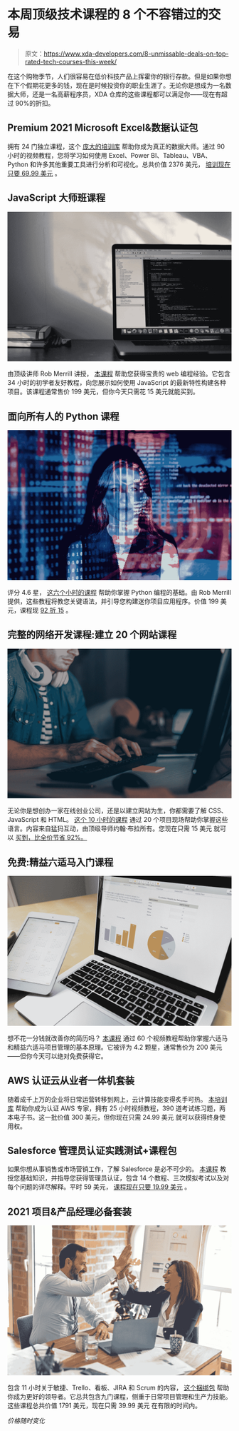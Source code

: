 # 本周顶级技术课程的 8 个不容错过的交易

> 原文：<https://www.xda-developers.com/8-unmissable-deals-on-top-rated-tech-courses-this-week/>

在这个购物季节，人们很容易在低价科技产品上挥霍你的银行存款。但是如果你想在下个假期花更多的钱，现在是时候投资你的职业生涯了。无论你是想成为一名数据大师，还是一名高薪程序员，XDA 仓库的这些课程都可以满足你——现在有超过 90%的折扣。

## **Premium 2021 Microsoft Excel&数据认证包**

拥有 24 门独立课程，这个 [庞大的培训库](https://depot.xda-developers.com/sales/the-microsoft-and-data-power-super-certification-bundle?utm_source=xda-developers.com&utm_medium=referral&utm_campaign=the-microsoft-and-data-power-super-certification-bundle&utm_term=scsf-448430&utm_content=a0x1P000004YkA6QAK&scsonar=1) 帮助你成为真正的数据大师。通过 90 小时的视频教程，您将学习如何使用 Excel、Power BI、Tableau、VBA、Python 和许多其他重要工具进行分析和可视化。总共价值 2376 美元， [培训现在只要 69.99 美元](https://depot.xda-developers.com/sales/the-microsoft-and-data-power-super-certification-bundle?utm_source=xda-developers.com&utm_medium=referral&utm_campaign=the-microsoft-and-data-power-super-certification-bundle&utm_term=scsf-448430&utm_content=a0x1P000004YkA6QAK&scsonar=1) 。

## **JavaScript 大师班课程**

**![](img/57c5c08a27a660a2b84929e29f5e4427.png)**

由顶级讲师 Rob Merrill 讲授， [本课程](https://depot.xda-developers.com/sales/javascript-masterclass-course?utm_source=xda-developers.com&utm_medium=referral&utm_campaign=javascript-masterclass-course&utm_term=scsf-448433&utm_content=a0x1P000004YkA6QAK&scsonar=1) 帮助您获得宝贵的 web 编程经验。它包含 34 小时的初学者友好教程，向您展示如何使用 JavaScript 的最新特性构建各种项目。该课程通常售价 199 美元，但你今天只需花 15 美元就能买到。

## **面向所有人的 Python 课程**

**![](img/ff8bbe39465df2cdb1287cd887e1552a.png)**

评分 4.6 星， [这六个小时的课程](https://depot.xda-developers.com/sales/python-for-everyone-course?utm_source=xda-developers.com&utm_medium=referral&utm_campaign=python-for-everyone-course&utm_term=scsf-448434&utm_content=a0x1P000004YkA6QAK&scsonar=1) 帮助你掌握 Python 编程的基础。由 Rob Merrill 提供，这些教程将教您关键语法，并引导您构建迷你项目应用程序。价值 199 美元，课程现 [92 折 15](https://depot.xda-developers.com/sales/python-for-everyone-course?utm_source=xda-developers.com&utm_medium=referral&utm_campaign=python-for-everyone-course&utm_term=scsf-448434&utm_content=a0x1P000004YkA6QAK&scsonar=1) 。

## **完整的网络开发课程:建立 20 个网站课程**

**![](img/edf96469fd973d386aa0d4f334f806f1.png)**

无论你是想创办一家在线创业公司，还是以建立网站为生，你都需要了解 CSS、JavaScript 和 HTML。 [这个 10 小时的课程](https://depot.xda-developers.com/sales/the-complete-web-developer-course-build-20-websites-course?utm_source=xda-developers.com&utm_medium=referral&utm_campaign=the-complete-web-developer-course-build-20-websites-course&utm_term=scsf-448435&utm_content=a0x1P000004YkA6QAK&scsonar=1) 通过 20 个项目现场帮助你掌握这些语言。内容来自猛犸互动，由顶级导师约翰·布拉所有。您现在只需 15 美元 就可以 [买到，比全价节省 92%。](https://depot.xda-developers.com/sales/the-complete-web-developer-course-build-20-websites-course?utm_source=xda-developers.com&utm_medium=referral&utm_campaign=the-complete-web-developer-course-build-20-websites-course&utm_term=scsf-448435&utm_content=a0x1P000004YkA6QAK&scsonar=1)

## **免费:精益六适马入门课程**

**![](img/448563b4d5f1da02324c05e2bfd21b58.png)**

想不花一分钱就改善你的简历吗？ [本课程](https://depot.xda-developers.com/sales/the-lean-six-sigma-introduction-specialist-freebie-course?utm_source=xda-developers.com&utm_medium=referral&utm_campaign=the-lean-six-sigma-introduction-specialist-freebie-course&utm_term=scsf-448459&utm_content=a0x1P000004YkA6QAK&scsonar=1) 通过 60 个视频教程帮助你掌握六适马和精益六适马项目管理的基本原理。它被评为 4.2 颗星，通常售价为 200 美元——但你今天可以绝对免费获得它。

## **AWS 认证云从业者一体机套装**

随着成千上万的企业将日常运营转移到网上，云计算技能变得炙手可热。 [本培训库](https://depot.xda-developers.com/sales/aws-certified-cloud-practitioner-all-in-one-bundle?utm_source=xda-developers.com&utm_medium=referral&utm_campaign=aws-certified-cloud-practitioner-all-in-one-bundle&utm_term=scsf-448432&utm_content=a0x1P000004YkA6QAK&scsonar=1) 帮助你成为认证 AWS 专家，拥有 25 小时视频教程，390 道考试练习题，两本电子书。这一批价值 300 美元，但你现在只需 24.99 美元 就可以获得终身使用权。

## **Salesforce 管理员认证实践测试+课程包**

如果你想从事销售或市场营销工作，了解 Salesforce 是必不可少的。 [本课程](https://depot.xda-developers.com/sales/salesforce-administrator-certification-practice-tests-course-bundle?utm_source=xda-developers.com&utm_medium=referral&utm_campaign=salesforce-administrator-certification-practice-tests-course-bundle&utm_term=scsf-448461&utm_content=a0x1P000004YkA6QAK&scsonar=1) 教授您基础知识，并指导您获得管理员认证，包含 14 个教程、三次模拟考试以及对每个问题的详尽解释。平时 59 美元， [课程现在只要 19.99 美元](https://depot.xda-developers.com/sales/salesforce-administrator-certification-practice-tests-course-bundle?utm_source=xda-developers.com&utm_medium=referral&utm_campaign=salesforce-administrator-certification-practice-tests-course-bundle&utm_term=scsf-448461&utm_content=a0x1P000004YkA6QAK&scsonar=1) 。

## **2021 项目&产品经理必备套装**

**![](img/aca66588d46ec0f228da7598ed824d63.png)**

包含 11 小时关于敏捷、Trello、看板、JIRA 和 Scrum 的内容， [这个捆绑包](https://depot.xda-developers.com/sales/the-2021-project-product-manager-essentials-bundle?utm_source=xda-developers.com&utm_medium=referral&utm_campaign=the-2021-project-product-manager-essentials-bundle&utm_term=scsf-448460&utm_content=a0x1P000004YkA6QAK&scsonar=1) 帮助你成为更好的领导者。它总共包含九门课程，侧重于日常项目管理和生产力技能。这些课程总共价值 1791 美元，现在只需 39.99 美元 在有限的时间内。

*价格随时变化*